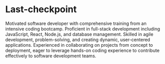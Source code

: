 # Last-checkpoint
Motivated software developer with comprehensive training from an intensive coding bootcamp. Proficient in full-stack development including JavaScript, React, Node.js, and database management. Skilled in agile development, problem-solving, and creating dynamic, user-centered applications. Experienced in collaborating on projects from concept to deployment, eager to leverage hands-on coding experience to contribute effectively to software development teams.​
